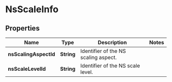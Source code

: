 
# NsScaleInfo

## Properties
Name | Type | Description | Notes
------------ | ------------- | ------------- | -------------
**nsScalingAspectId** | **String** | Identifier of the NS scaling aspect.  | 
**nsScaleLevelId** | **String** | Identifier of the NS scale level.  | 



